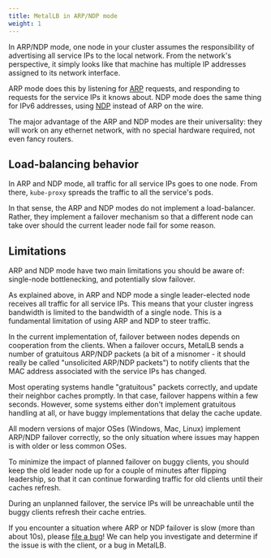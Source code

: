 ```yaml
---
title: MetalLB in ARP/NDP mode
weight: 1
---
```


In ARP/NDP mode, one node in your cluster assumes the responsibility
of advertising all service IPs to the local network. From the
network's perspective, it simply looks like that machine has multiple
IP addresses assigned to its network interface.

ARP mode does this by listening
for [ARP](https://en.wikipedia.org/wiki/Address_Resolution_Protocol)
requests, and responding to requests for the service IPs it knows
about. NDP mode does the same thing for IPv6 addresses,
using [NDP](https://en.wikipedia.org/wiki/Neighbor_Discovery_Protocol)
instead of ARP on the wire.

The major advantage of the ARP and NDP modes are their universality:
they will work on any ethernet network, with no special hardware
required, not even fancy routers.

## Load-balancing behavior

In ARP and NDP mode, all traffic for all service IPs goes to one
node. From there, `kube-proxy` spreads the traffic to all the
service's pods.

In that sense, the ARP and NDP modes do not implement a
load-balancer. Rather, they implement a failover mechanism so that a
different node can take over should the current leader node fail for
some reason.

## Limitations

ARP and NDP mode have two main limitations you should be aware of:
single-node bottlenecking, and potentially slow failover.

As explained above, in ARP and NDP mode a single leader-elected node
receives all traffic for all service IPs. This means that your cluster
ingress bandwidth is limited to the bandwidth of a single node. This
is a fundamental limitation of using ARP and NDP to steer traffic.

In the current implementation of, failover between nodes depends on
cooperation from the clients. When a failover occurs, MetalLB sends a
number of gratuitous ARP/NDP packets (a bit of a misnomer - it should
really be called "unsolicited ARP/NDP packets") to notify clients that
the MAC address associated with the service IPs has changed.

Most operating systems handle "gratuitous" packets correctly, and
update their neighbor caches promptly. In that case, failover happens
within a few seconds. However, some systems either don't implement
gratuitous handling at all, or have buggy implementations that delay
the cache update.

All modern versions of major OSes (Windows, Mac, Linux) implement
ARP/NDP failover correctly, so the only situation where issues may
happen is with older or less common OSes.

To minimize the impact of planned failover on buggy clients, you
should keep the old leader node up for a couple of minutes after
flipping leadership, so that it can continue forwarding traffic for
old clients until their caches refresh.

During an unplanned failover, the service IPs will be unreachable
until the buggy clients refresh their cache entries.

If you encounter a situation where ARP or NDP failover is slow (more
than about 10s),
please [file a bug](https://github.com/google/metallb/issues/new)! We
can help you investigate and determine if the issue is with the
client, or a bug in MetalLB.
